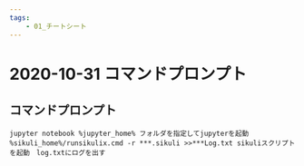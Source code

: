```yaml
---
tags:
    - 01_チートシート
---
```


# 2020-10-31 コマンドプロンプト

## コマンドプロンプト

```command
jupyter notebook %jupyter_home% フォルダを指定してjupyterを起動
%sikuli_home%/runsikulix.cmd -r ***.sikuli >>***Log.txt sikuliスクリプトを起動　log.txtにログを出す
```
